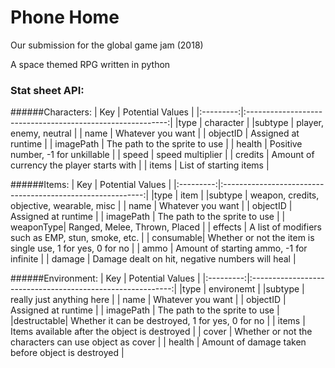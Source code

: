 # Phone Home

Our submission for the global game jam (2018)

A space themed RPG written in python


### Stat sheet API:

######Characters:
| Key       | Potential Values                                           |
|:---------:|:----------------------------------------------------------:|
|type       | character                                                  |
|subtype    | player, enemy, neutral                                     |
| name      | Whatever you want                                          |
| objectID  | Assigned at runtime                                        |
| imagePath | The path to the sprite to use                              |
| health    | Positive number, -1 for unkillable                         |
| speed     | speed multiplier                                           |
| credits   | Amount of currency the player starts with                  |
| items     | List of starting items                                     |

######Items:
| Key       | Potential Values                                           |
|:---------:|:----------------------------------------------------------:|
|type       | item                                                       |
|subtype    | weapon, credits, objective, wearable, misc                 |
| name      | Whatever you want                                          |
| objectID  | Assigned at runtime                                        |
| imagePath | The path to the sprite to use                              |
| weaponType| Ranged, Melee, Thrown, Placed                              |
| effects   | A list of modifiers such as EMP, stun, smoke, etc.         |
| consumable| Whether or not the item is single use, 1 for yes, 0 for no |
| ammo      | Amount of starting ammo, -1 for infinite                   |
| damage    | Damage dealt on hit, negative numbers will heal            |

######Environment:
| Key       | Potential Values                                           |
|:---------:|:----------------------------------------------------------:|
|type       | environemt                                                 |
|subtype    | really just anything here                                  |
| name      | Whatever you want                                          |
| objectID  | Assigned at runtime                                        |
| imagePath | The path to the sprite to use                              |
|destructable| Whether it can be destroyed, 1 for yes, 0 for no          |
| items     | Items available after the object is destroyed              |
| cover     | Whether or not the characters can use object as cover      |
| health    | Amount of damage taken before object is destroyed          |

